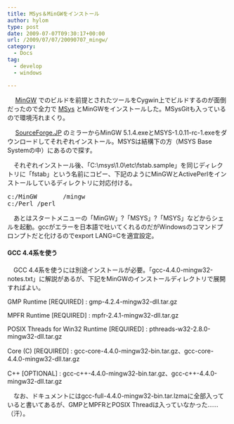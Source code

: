```yaml
---
title: MSys＆MinGWをインストール
author: hylom
type: post
date: 2009-07-07T09:30:17+00:00
url: /2009/07/07/20090707_mingw/
category:
  - Docs
tag:
  - develop
  - windows

---
```

　   [MinGW][1] でのビルドを前提とされたツールをCygwin上でビルドするのが面倒だったので全力で   [MSys][2] とMinGWをインストールした。MSysGitも入っているので環境汚れまくり。

　   [SourceForge.JP][3] のミラーからMinGW 5.1.4.exeとMSYS-1.0.11-rc-1.exeをダウンロードしてそれぞれインストール。MSYSは結構下の方（MSYS Base Systemの中）にあるので探す。

　それぞれインストール後、「C:\msys\1.0\etc\fstab.sample」を同じディレクトリに「fstab」という名前にコピー、下記のようにMinGWとActivePerlをインストールしているディレクトリに対応付ける。

<pre>c:/MinGW		/mingw
c:/Perl	/perl
</pre>

　あとはスタートメニューの「MinGW」?「MSYS」?「MSYS」などからシェルを起動。gccがエラーを日本語で吐いてくれるのだがWindowsのコマンドプロンプトだと化けるのでexport LANG=Cを適宜設定。

#### GCC 4.4系を使う

　GCC 4.4系を使うには別途インストールが必要。「gcc-4.4.0-mingw32-notes.txt」に解説があるが、下記をMinGWのインストールディレクトリで展開すればよい。 

GMP Runtime [REQUIRED] 
:   gmp-4.2.4-mingw32-dll.tar.gz 

MPFR Runtime [REQUIRED] 
:   mpfr-2.4.1-mingw32-dll.tar.gz 

POSIX Threads for Win32 Runtime [REQUIRED] 
:   pthreads-w32-2.8.0-mingw32-dll.tar.gz 

Core (C) [REQUIRED] 
:   gcc-core-4.4.0-mingw32-bin.tar.gz、gcc-core-4.4.0-mingw32-dll.tar.gz 

C++ [OPTIONAL] 
:   gcc-c++-4.4.0-mingw32-bin.tar.gz、gcc-c++-4.4.0-mingw32-dll.tar.gz 

　なお、ドキュメントにはgcc-full-4.4.0-mingw32-bin.tar.lzmaに全部入っていると書いてあるが、GMPとMPFRとPOSIX Threadは入っていなかった……（汗）。

 [1]: http://www.mingw.org/
 [2]: http://www.mingw.org/wiki/MSYS
 [3]: http://sourceforge.jp/projects/mingw/releases/
